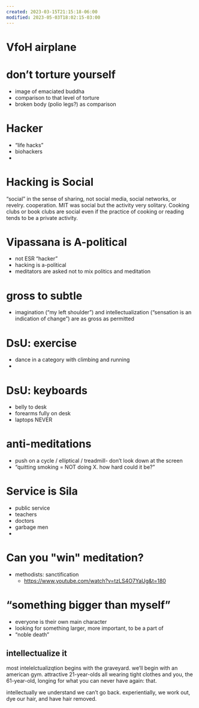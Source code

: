 ```yaml
---
created: 2023-03-15T21:15:18-06:00
modified: 2023-05-03T18:02:15-03:00
---
```


# VfoH airplane

# don’t torture yourself

- image of emaciated buddha
- comparison to that level of torture
- broken body (polio legs?) as comparison

# Hacker

- “life hacks”
- biohackers
-

# Hacking is Social

“social” in the sense of sharing, not social media, social networks, or revelry. cooperation. MIT was social but the activity very solitary. Cooking clubs or book clubs are social even if the practice of cooking or reading tends to be a private activity.

# Vipassana is A-political

- not ESR “hacker”
- hacking is a-political
- meditators are asked not to mix politics and meditation

# gross to subtle

- imagination (“my left shoulder”) and intellectualization (“sensation is an indication of change”) are as gross as permitted

# DsU: exercise

- dance in a category with climbing and running
-

# DsU: keyboards

- belly to desk
- forearms fully on desk
- laptops NEVER

# anti-meditations

- push on a cycle / elliptical / treadmill- don’t look down at the screen
- “quitting smoking = NOT doing X. how hard could it be?”

# Service is Sila

- public service
- teachers
- doctors
- garbage men
-

# Can you "win" meditation?

- methodists: sanctification
    - https://www.youtube.com/watch?v=tzLS4O7YaUg&t=180

# “something bigger than myself”

- everyone is their own main character 
- looking for something larger, more important, to be a part of 
- “noble death”

## intellectualize it 

most intelelctualizqtion begins with the graveyard. we’ll begin with an american gym. attractive 21-year-olds all wearing tight clothes and you, the 61-year-old, longing for what you can never have again: that. 

intellectually we understand we can’t go back. experientially, we work out, dye our hair, and have hair removed.
